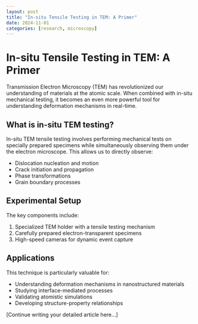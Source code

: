 ```yaml
---
layout: post
title: "In-situ Tensile Testing in TEM: A Primer"
date: 2024-11-01
categories: [research, microscopy]
---
```


# In-situ Tensile Testing in TEM: A Primer

Transmission Electron Microscopy (TEM) has revolutionized our understanding of materials at the atomic scale. When combined with in-situ mechanical testing, it becomes an even more powerful tool for understanding deformation mechanisms in real-time.

## What is in-situ TEM testing?

In-situ TEM tensile testing involves performing mechanical tests on specially prepared specimens while simultaneously observing them under the electron microscope. This allows us to directly observe:

- Dislocation nucleation and motion
- Crack initiation and propagation
- Phase transformations
- Grain boundary processes

## Experimental Setup

The key components include:
1. Specialized TEM holder with a tensile testing mechanism
2. Carefully prepared electron-transparent specimens
3. High-speed cameras for dynamic event capture

## Applications

This technique is particularly valuable for:
- Understanding deformation mechanisms in nanostructured materials
- Studying interface-mediated processes
- Validating atomistic simulations
- Developing structure-property relationships

[Continue writing your detailed article here...]